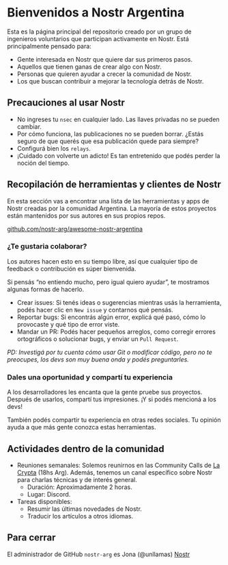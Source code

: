# Bienvenidos a Nostr Argentina

Esta es la página principal del repositorio creado por un grupo de ingenieros voluntarios que participan activamente en Nostr. Está principalmente pensado para:


- Gente interesada en Nostr que quiere dar sus primeros pasos.
- Aquellos que tienen ganas de crear algo con Nostr.
- Personas que quieren ayudar a crecer la comunidad de Nostr.
- Los que buscan contribuir a mejorar la tecnología detrás de Nostr.


## Precauciones al usar Nostr

- No ingreses tu `nsec` en cualquier lado. Las llaves privadas no se pueden cambiar.
- Por cómo funciona, las publicaciones no se pueden borrar. ¿Estás seguro de que querés que esa publicación quede para siempre?
- Configurá bien los `relays`.
- ¡Cuidado con volverte un adicto! Es tan entretenido que podés perder la noción del tiempo.

## Recopilación de herramientas y clientes de Nostr

En esta sección vas a encontrar una lista de las herramientas y apps de Nostr creadas por la comunidad Argentina.
La mayoría de estos proyectos están mantenidos por sus autores en sus propios repos.

[github.com/nostr-arg/awesome-nostr-argentina](https://github.com/nostr-arg/awesome-nostr-argentina)

### ¿Te gustaria colaborar?

Los autores hacen esto en su tiempo libre, así que cualquier tipo de feedback o contribución es súper bienvenida.

Si pensás “no entiendo mucho, pero igual quiero ayudar”, te mostramos algunas formas de hacerlo.

- Crear issues: Si tenés ideas o sugerencias mientras usás la herramienta, podés hacer clic en `New issue` y contarnos qué pensás.
- Reportar bugs: Si encontrás algún error, explicá qué pasó, cómo lo provocaste y qué tipo de error viste.
- Mandar un PR: Podés hacer pequeños arreglos, como corregir errores ortográficos o solucionar bugs, y enviar un `Pull Request`.

*PD: Investigá por tu cuenta cómo usar Git o modificar código, pero no te preocupes, los devs son muy buena onda y podés preguntarles.*

### Dales una oportunidad y compartí tu experiencia

A los desarrolladores les encanta que la gente pruebe sus proyectos. Después de usarlos, compartí tus impresiones. ¡Y si podés mencioná a los devs!

También podés compartir tu experiencia en otras redes sociales. Tu opinión ayuda a que más gente conozca estas herramientas.

## Actividades dentro de la comunidad

- Reuniones semanales: Solemos reunirnos en las Community Calls de [La Crypta](https://lacrypta.ar/) (18hs Arg). Además, tenemos un canal específico sobre Nostr para charlas técnicas y de interés general.
  - Duración: Aproximadamente 2 horas.
  - Lugar: Discord.
- Tareas disponibles:
  - Resumir las últimas novedades de Nostr.
  - Traducir los artículos a otros idiomas.

## Para cerrar
El administrador de GitHub `nostr-arg` es Jona (@unllamas) [Nostr](https://zapcito.app/p/npub1em3g0wcfjz5we0gaaelw07fcyqys3fwg42qykw774mvgala424rsl26ytm)